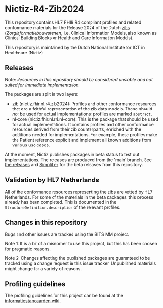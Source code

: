 # Nictiz-R4-Zib2024

This repository contains HL7 FHIR R4 compliant profiles and related conformance materials for the Release 2024 of the Dutch [zibs](https://zibs.nl/wiki/Zorginformatiebouwstenen) (_Zorginformatiebouwstenen_, i.e. Clinical Information Models, also known as Clinical Building Blocks or Health and Care Information Models).

This repository is maintained by the Dutch National Institute for ICT in Healthcare (Nictiz).
## Releases

Note: _Resources in this repository should be considered unstable and not suited for immediate implementation._

The packages are split in two layers:
* zib (nictiz.fhir.nl.r4.zib2024): Profiles and other conformance resources that are a faithful representation of the zib data models. These should _not_ be used for actual implementations; profiles are marked `abstract`.
* nl-core (nictiz.fhir.nl.r4.nl-core): This is the package that should be used for actual implementations. It contains profiles and other conformance resources derived from their zib counterparts, enriched with the additions needed for implementations. For example, these profiles make the Patient reference explicit and implement all known additions from various use cases.

At the moment, Nictiz publishes packages in beta status to test out implementations. The releases are produced from the 'main' branch. See [the releases](https://github.com/Nictiz/Nictiz-R4-zib2024/releases) and [Simplifier](https://simplifier.net/packages/nictiz.fhir.nl.r4.nl-core) for the beta releases from this repository.

## Validation by HL7 Netherlands

All of the conformance resources representing the zibs are vetted by HL7 Netherlands. For some of the materials in the beta packages, this process already has been completed. This is documented in the `StructureDefinition.description` of the relevant profiles.

## Changes in this repository

Bugs and other issues are tracked using the [BITS MM project](https://bits.nictiz.nl/projects/MM/).

Note 1: It is a bit of a misnomer to use this project, but this has been chosen for pragmatic reasons.

Note 2: Changes affecting the published packages are guaranteed to be tracked using a change request in this issue tracker. Unpublished materials might change for a variety of reasons.

## Profiling guidelines

The profiling guidelines for this project can be found at the [informatiestandaarden wiki](http://informatiestandaarden.nictiz.nl/wiki/FHIR:V1.0_FHIR_Profiling_Guidelines_R4).
